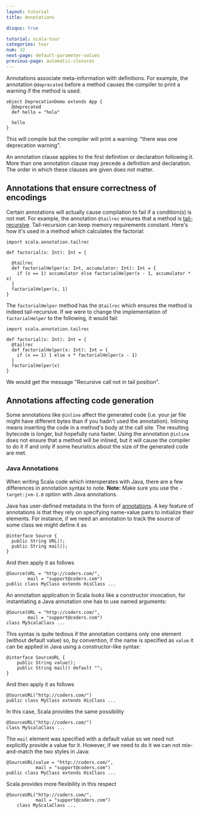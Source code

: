 ```yaml
---
layout: tutorial
title: Annotations

disqus: true

tutorial: scala-tour
categories: tour
num: 32
next-page: default-parameter-values
previous-page: automatic-closures
---
```


Annotations associate meta-information with definitions. For example, the annotation `@deprecated` before a method causes the compiler to print a warning if the method is used.
```
object DeprecationDemo extends App {
  @deprecated
  def hello = "hola"

  hello  
}
```
This will compile but the compiler will print a warning: "there was one deprecation warning".

An annotation clause applies to the first definition or declaration following it. More than one annotation clause may precede a definition and declaration. The order in which these clauses are given does not matter.


## Annotations that ensure correctness of encodings
Certain annotations will actually cause compilation to fail if a condition(s) is not met. For example, the annotation `@tailrec` ensures that a method is [tail-recursive](https://en.wikipedia.org/wiki/Tail_call). Tail-recursion can keep memory requirements constant. Here's how it's used in a method which calculates the factorial:
```tut
import scala.annotation.tailrec

def factorial(x: Int): Int = {

  @tailrec
  def factorialHelper(x: Int, accumulator: Int): Int = {
    if (x == 1) accumulator else factorialHelper(x - 1, accumulator * x)
  }
  factorialHelper(x, 1)
}
```
The `factorialHelper` method has the `@tailrec` which ensures the method is indeed tail-recursive. If we were to change the implementation of `factorialHelper` to the following, it would fail:
```tut:fail
import scala.annotation.tailrec

def factorial(x: Int): Int = {
  @tailrec
  def factorialHelper(x: Int): Int = {
    if (x == 1) 1 else x * factorialHelper(x - 1)
  }
  factorialHelper(x)
}
```
We would get the message "Recursive call not in tail position".


## Annotations affecting code generation
Some annotations like `@inline` affect the generated code (i.e. your jar file might have different bytes than if you hadn't used the annotation). Inlining means inserting the code in a method's body at the call site. The resulting bytecode is longer, but hopefully runs faster. Using the annotation `@inline` does not ensure that a method will be inlined, but it will cause the compiler to do it if and only if some heuristics about the size of the generated code are met.

### Java Annotations ###
When writing Scala code which interoperates with Java, there are a few differences in annotation syntax to note.
**Note:** Make sure you use the `-target:jvm-1.8` option with Java annotations.

Java has user-defined metadata in the form of [annotations](https://docs.oracle.com/javase/tutorial/java/annotations/). A key feature of annotations is that they rely on specifying name-value pairs to initialize their elements. For instance, if we need an annotation to track the source of some class we might define it as

```
@interface Source {
  public String URL();
  public String mail();
}
```

And then apply it as follows

```
@Source(URL = "http://coders.com/",
        mail = "support@coders.com")
public class MyClass extends HisClass ...
```

An annotation application in Scala looks like a constructor invocation, for instantiating a Java annotation one has to use named arguments:

```
@Source(URL = "http://coders.com/",
        mail = "support@coders.com")
class MyScalaClass ...
```

This syntax is quite tedious if the annotation contains only one element (without default value) so, by convention, if the name is specified as `value` it can be applied in Java using a constructor-like syntax:

```
@interface SourceURL {
    public String value();
    public String mail() default "";
}
```

And then apply it as follows

```
@SourceURL("http://coders.com/")
public class MyClass extends HisClass ...
```

In this case, Scala provides the same possibility

```
@SourceURL("http://coders.com/")
class MyScalaClass ...
```

The `mail` element was specified with a default value so we need not explicitly provide a value for it. However, if we need to do it we can not mix-and-match the two styles in Java:

```
@SourceURL(value = "http://coders.com/",
           mail = "support@coders.com")
public class MyClass extends HisClass ...
```

Scala provides more flexibility in this respect

```
@SourceURL("http://coders.com/",
           mail = "support@coders.com")
    class MyScalaClass ...
```
